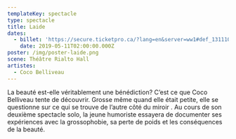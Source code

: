```yaml
---
templateKey: spectacle
type: spectacle
title: Laide
dates:
  - billet: 'https://secure.ticketpro.ca/?lang=en&server=ww1#def_1311103811'
    date: 2019-05-11T02:00:00.000Z
poster: /img/poster-laide.png
scene: Théâtre Rialto Hall
artistes:
  - Coco Belliveau
---
```

La beauté est-elle véritablement une bénédiction? C’est ce que Coco Belliveau tente de découvrir. Grosse même quand elle était petite, elle se questionne sur ce qui se trouve de l’autre côté du miroir . Au cours de son deuxième spectacle solo, la jeune humoriste essayera de documenter ses expériences avec la grossophobie, sa perte de poids et les conséquences de la beauté.
